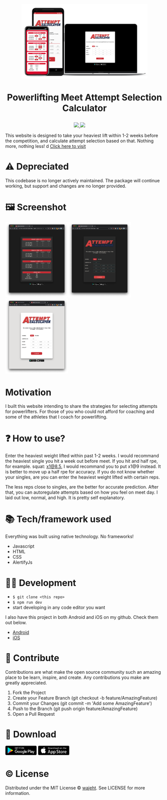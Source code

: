 <p align="center"><a href="https://attempt-calculator.jaw.dev/"><img src="https://raw.githubusercontent.com/wajeht/powerlifting-attempt-selection-calculator-web/main/src/images/banner.png" width="400"></a></p>

# <p align="center">Powerlifting Meet Attempt Selection Calculator</p>

<p align="center">
    <a href="https://github.com/wajeht/powerlifting-attempt-selection-calculator-android">
        <img src="https://img.shields.io/badge/platform-ios%20-green" /></a><a href="https://github.com/wajeht/powerlifting-attempt-selection-calculator-ios">
        <img src="https://img.shields.io/badge/platform-android%20-green" /></a>

</center>
‏‎ ‎‏‎ ‎‏‎ ‎‏‎ ‎‏‎ ‎‏‎ ‎‏‎ ‎

This website is designed to take your heaviest lift within 1-2 weeks before the competition, and calculate attempt selection based on that. Nothing more, nothing less!
d
[Click here to visit](https://attempt-calculator.jaw.dev/)<br>

# ⚠️ Depreciated

This codebase is no longer actively maintained. The package will continue working, but support and changes are no longer provided.

# 🖼️ Screenshot

<img src="https://raw.githubusercontent.com/wajeht/powerlifting-attempt-selection-calculator-web/main/.github/screenshots/dark_back.png" width="200"><img src="https://raw.githubusercontent.com/wajeht/powerlifting-attempt-selection-calculator-web/main/.github/screenshots/dark_front.png" width="200"><img src="https://raw.githubusercontent.com/wajeht/powerlifting-attempt-selection-calculator-web/main/.github/screenshots/white_front.png" width="200">

# Motivation

I built this website intending to share the strategies for selecting attempts for powerlifters. For those of you who could not afford for coaching and some of the athletes that I coach for powerlifting.

# ❓ How to use?

Enter the heaviest weight lifted within past 1-2 weeks. I would recommand the heaviest single you hit a week out before meet. If you hit and half rpe, for example. squat: x1@8.5, I would recommand you to put x1@9 instead. It is better to move up a half rpe for accuracy. If you do not know whether your singles, are you can enter the heaviest weight lifted with certain reps.

The less reps close to singles, are the better for accurate prediction. After that, you can autoregulate attempts based on how you feel on meet day. I laid out low, normal, and high. It is pretty self explanatory.

# 📚 Tech/framework used

Everything was built using native technology. No frameworks!

- Javascript
- HTML
- CSS
- AlertifyJs

# 👨‍💻 Development

- `$ git clone <this repo>`
- `$ npm run dev`
- start developing in any code editor you want

I also have this project in both Android and iOS on my github. Check them out below.

- [Android](https://github.com/wajeht/powerlifting-attempt-selection-calculator-android)
- [iOS](https://github.com/wajeht/powerlifting-attempt-selection-calculator-ios)

# 👥 Contribute

Contributions are what make the open source community such an amazing place to be learn, inspire, and create. Any contributions you make are greatly appreciated.

1. Fork the Project
2. Create your Feature Branch (git checkout -b feature/AmazingFeature)
3. Commit your Changes (git commit -m 'Add some AmazingFeature')
4. Push to the Branch (git push origin feature/AmazingFeature)
5. Open a Pull Request

# 📱 Download

[<img src="https://raw.githubusercontent.com/wajeht/powerlifting-attempt-selection-calculator-web/main/src/images/googleplay.png" width="100">](https://play.google.com/store/apps/details?id=com.jawstrength.powerliftingattemptselectioncalculator) ‎‏[<img src="https://raw.githubusercontent.com/wajeht/powerlifting-attempt-selection-calculator-web/main/src/images/apple.png" width="100">](https://apps.apple.com/us/app/powerlifting-attempt-calculatr/id1540891589)

# ©️ License

Distributed under the MIT License © [wajeht](https://www.github.com/wajeht/). See LICENSE for more information.

